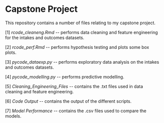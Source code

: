 # Capstone Project

This repository contains a number of files relating to my capstone project.

[1] *rcode_cleaneng.Rmd*
-- performs data cleaning and feature engineering for the intakes and outcomes datasets.

[2] *rcode_perf.Rmd*
-- performs hypothesis testing and plots some box plots.

[3] *pycode_dataexp.py*
-- performs exploratory data analysis on the intakes and outcomes datasets.

[4] *pycode_modelling.py*
-- performs predictive modelling.

[5] *Cleaning_Engineering_Files*
-- contains the .txt files used in data cleaning and feature engineering.

[6] *Code Output*
-- contains the output of the different scripts.

[7] *Model Performance*
-- contains the .csv files used to compare the models.
